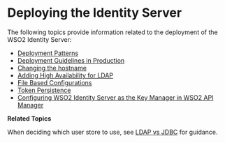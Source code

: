 # Deploying the Identity Server

The following topics provide information related to the deployment of
the WSO2 Identity Server:

-   [Deployment Patterns](_Deployment_Patterns_)
-   [Deployment Guidelines in
    Production](_Deployment_Guidelines_in_Production_)
-   [Changing the hostname](_Changing_the_hostname_)
-   [Adding High Availability for
    LDAP](_Adding_High_Availability_for_LDAP_)
-   [File Based Configurations](_File_Based_Configurations_)
-   [Token Persistence](_Token_Persistence_)
-   [Configuring WSO2 Identity Server as the Key Manager in WSO2 API
    Manager](_Configuring_WSO2_Identity_Server_as_the_Key_Manager_in_WSO2_API_Manager_)

**Related Topics**

When deciding which user store to use, see [LDAP vs
JDBC](_LDAP_vs_JDBC_) for guidance.
